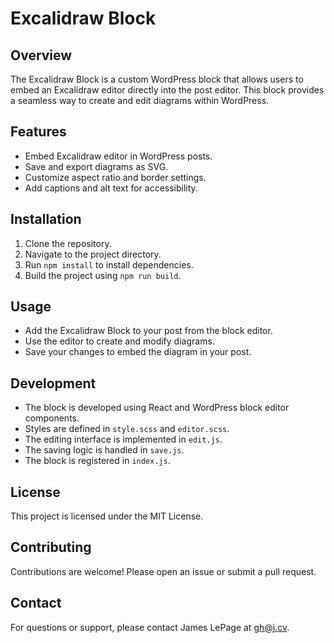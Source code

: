 # Excalidraw Block

## Overview
The Excalidraw Block is a custom WordPress block that allows users to embed an Excalidraw editor directly into the post editor. This block provides a seamless way to create and edit diagrams within WordPress.

## Features
- Embed Excalidraw editor in WordPress posts.
- Save and export diagrams as SVG.
- Customize aspect ratio and border settings.
- Add captions and alt text for accessibility.

## Installation
1. Clone the repository.
2. Navigate to the project directory.
3. Run `npm install` to install dependencies.
4. Build the project using `npm run build`.

## Usage
- Add the Excalidraw Block to your post from the block editor.
- Use the editor to create and modify diagrams.
- Save your changes to embed the diagram in your post.

## Development
- The block is developed using React and WordPress block editor components.
- Styles are defined in `style.scss` and `editor.scss`.
- The editing interface is implemented in `edit.js`.
- The saving logic is handled in `save.js`.
- The block is registered in `index.js`.

## License
This project is licensed under the MIT License.

## Contributing
Contributions are welcome! Please open an issue or submit a pull request.

## Contact
For questions or support, please contact James LePage at gh@j.cv.

